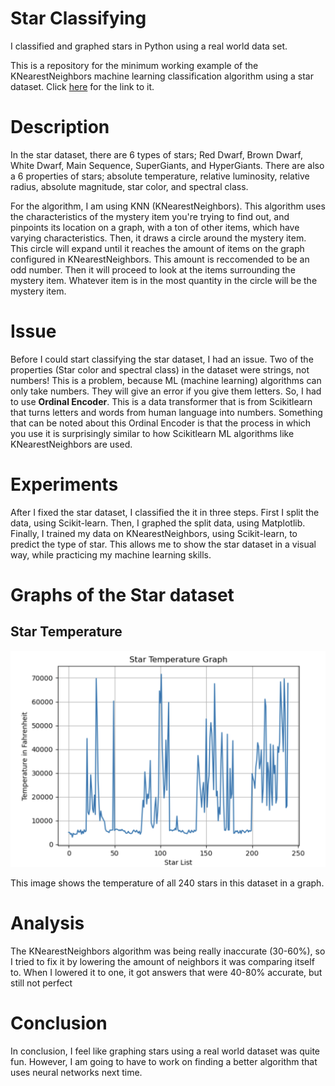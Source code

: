 # Star Classifying

I classified and graphed stars in Python using a real world data set. 

This is a repository for the minimum working example of the KNearestNeighbors machine learning classification algorithm using a star dataset. 
Click [here](https://www.kaggle.com/datasets/deepu1109/star-dataset) for the link to it.

# Description

In the star dataset, there are 6 types of stars; Red Dwarf, Brown Dwarf, White Dwarf, Main Sequence, SuperGiants, and HyperGiants. There are also a 6 properties of stars; absolute temperature, relative luminosity, relative radius, absolute magnitude, star color, and spectral class. 

For the algorithm, I am using KNN (KNearestNeighbors). This algorithm uses the characteristics of the mystery item you're trying to find out, and pinpoints its location on a graph, with a ton of other items, which have varying characteristics. Then, it draws a circle around the mystery item. This circle will expand until it reaches the amount of items on the graph configured in KNearestNeighbors. This amount is reccomended to be an odd number. Then it will proceed to look at the items surrounding the mystery item. Whatever item is in the most quantity in the circle will be the mystery item.

# Issue

Before I could start classifying the star dataset, I had an issue. Two of the properties (Star color and spectral class) in the dataset were strings, not numbers! This is a problem, because ML (machine learning) algorithms can only take numbers. They will give an error if you give them letters. So, I had to use **Ordinal Encoder**. This is a data transformer that is from Scikitlearn that turns letters and words from human language into numbers. Something that can be noted about this Ordinal Encoder is that the process in which you use it is surprisingly similar to how Scikitlearn ML algorithms like KNearestNeighbors are used.

# Experiments

After I fixed the star dataset, I classified the it in three steps. First I split the data, using Scikit-learn. Then, I graphed the split data, using Matplotlib. Finally, I trained my data on KNearestNeighbors, using Scikit-learn, to predict the type of star. This allows me to show the star dataset in a visual way, while practicing my machine learning skills. 

# Graphs of the Star dataset
## Star Temperature 
![Star Temperature](startemp.png)

This image shows the temperature of all 240 stars in this dataset in a graph.

# Analysis

The KNearestNeighbors algorithm was being really inaccurate (30-60%), so I tried to fix it by lowering the amount of neighbors it was comparing itself to. When I lowered it to one, it got answers that were 40-80% accurate, but still not perfect

# Conclusion 

In conclusion, I feel like graphing stars using a real world dataset was quite fun. However, I am going to have to work on finding a better algorithm that uses neural networks next time.
